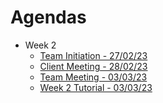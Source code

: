 # Agendas
- Week 2
  - [Team Initiation - 27/02/23](https://docs.google.com/document/d/1H2-PR5O5aETfwlbImEk_lMg52OCj3e3qwRTzrOXwiyM/edit?usp=sharing)
  - [Client Meeting - 28/02/23](https://docs.google.com/document/d/1nbA6QU6uoadwQZ0PU4GECSqLVYKB_4JoYNaGlYwP8tg/edit?usp=sharing)
  - [Team Meeting - 03/03/23](https://docs.google.com/document/d/1nX2qOX5kbeD9RHEG3wq3g8rdwKTTYyV3spRQ-ycKDS0/edit?usp=sharing)
  - [Week 2 Tutorial - 03/03/23](https://docs.google.com/document/d/1XmtucErsvNtR7sah1CozHC5dKv8Ogt9Y5YMNUoVoBZY/edit?usp=sharing)
